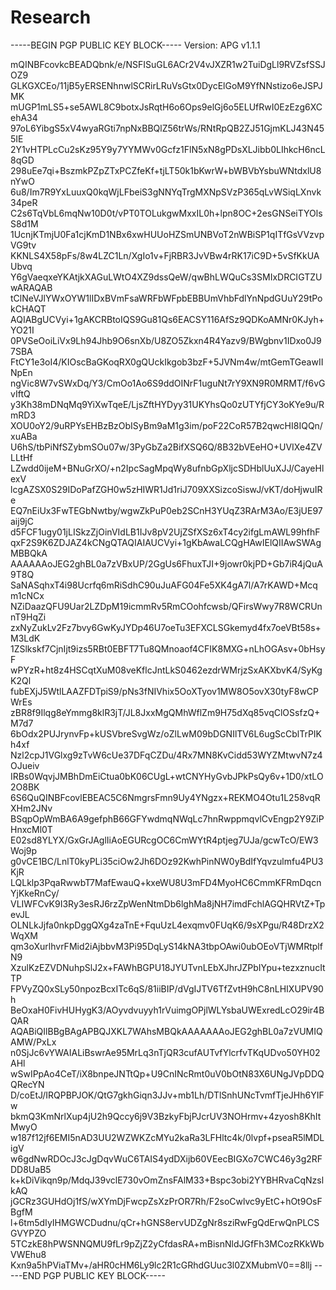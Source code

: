# Research
-----BEGIN PGP PUBLIC KEY BLOCK-----
Version: APG v1.1.1
 
mQINBFcovkcBEADQbnk/e/NSFISuGL6ACr2V4vJXZR1w2TuiDgLl9RVZsfSSJOZ9
GLKGXCEo/11jB5yERSENhnwlSCRirLRuVsGtx0DycElGoM9YfNNstizo6eJSPJMK
mUGP1mLS5+se5AWL8C9botxJsRqtH6o6Ops9elGj6o5ELUfRwI0EzEzg6XCehA34
97oL6YibgS5xV4wyaRGti7npNxBBQlZ56trWs/RNtRpQB2ZJ51GjmKLJ43N455IE
2Y1vHTPLcCu2sKz95Y9y7YYMWv0Gcfz1FlN5xN8gPDsXLJibb0LIhkcH6ncL8qGD
298uEe7qi+BszmkPZpZTxPCZfeKf+tjLT50k1bKwrW+bWBVbYsbuWNtdxlU8nYwO
6u8/Im7R9YxLuuxQ0kqWjLFbeiS3gNNYqTrgMXNpSVzP365qLvWSiqLXnvk34peR
C2s6TqVbL6mqNw10D0t/vPT0TOLukgwMxxIL0h+lpn8OC+2esGNSeiTYOlsS8d1M
1UcnjKTmjU0Fa1cjKmD1NBx6xwHUUoHZSmUNBVoT2nWBiSP1qITfGsVVzvpVG9tv
KKNLS4X58pFs/8w4LZC1Ln/XgIo1v+FjRBR3JvVBw4rRK17iC9D+5vSfKkUAUbvq
Y6gVaeqxeYKAtjkXAGuLWtO4XZ9dssQeW/qwBhLWQuCs3SMIxDRCIGTZUwARAQAB
tClNeVJlYWxOYW1lIDxBVmFsaWRFbWFpbEBBUmVhbFdlYnNpdGUuY29tPokCHAQT
AQIABgUCVyi+1gAKCRBtoIQS9Gu81Qs6EACSY116AfSz9QDKoAMNr0KJyh+YO21I
0PVSeOoiLiVx9Lh94Jhb9O6snXb/U8ZO5Zkxn4R4Yazv9/BWgbnv1IDxo0J97SBA
FtCY1e3oI4/KIOscBaGKoqRX0gQUckIkgob3bzF+5JVNm4w/mtGemTGeawIINpEn
ngVic8W7vSWxDq/Y3/CmOo1Ao6S9ddOINrF1uguNt7rY9XN9R0MRMT/f6vGvIftQ
y3Kh38mDNqMq9YiXwTqeE/LjsZftHYDyy31UKYhsQo0zUTYfjCY3oKYe9u/RmRD3
XOU0oY2/9uRPYsEHBzBzObISyBm9aM1g3im/poF22CoR57B2qwcHI8IQQn/xuABa
U6hS/tbPiNfSZybmSOu07w/3PyGbZa2BifXSQ6Q/8B32bVEeHO+UVIXe4ZVLLtHf
LZwdd0ijeM+BNuGrXO/+n2IpcSagMpqWy8ufnbGpXljcSDHblUuXJJ/CayeHlexV
lcgAZSX0S29IDoPafZGH0w5zHIWR1Jd1riJ709XXSizcoSiswJ/vKT/doHjwuIRe
EQ7nEiUx3FwTEGbNwtby/wgwZkPuP0eb2SCnH3YUqZ3RArM3Ao/E3jUE97aij9jC
d5FCF1ugy01jLISkzZjOinVIdLB1IJv8pV2UjZSfXSz6xT4cy2ifgLmAWL99hfhF
qxF2S9K6ZDJAZ4kCNgQTAQIAIAUCVyi+1gKbAwaLCQgHAwIElQIIAwSWAgMBBQkA
AAAAAAoJEG2ghBL0a7zVBxUP/2GgUs6FhuxTJI+9jowr0kjPD+Gb7iR4jQuA9T8Q
SaNASqhxT4i98Ucrfq6mRiSdhC90uJuAFG04Fe5XK4gA7l/A7rKAWD+Mcqm1cNCx
NZiDaazQFU9Uar2LZDpM19icmmRv5RmCOohfcwsb/QFirsWwy7R8WCRUnnT9HqZi
zxNyZukLv2Fz7bvy6GwKyJYDp46U7oeTu3EFXCLSGkemyd4fx7oeVBt58s+M3LdK
1ZSlkskf7CjnIjt9izs5RBt0EBFT7Tu8QMnoaof4CFIK8MXG+nLhOGAsv+0bHsyF
wPYzR+ht8z4HSCqtXuM08veKflcJntLkS0462ezdrWMrjzSxAKXbvK4/SyKgK2Ql
fubEXjJ5WtlLAAZFDTpiS9/pNs3fNIVhix5OoXTyov1MW8O5ovX30tyF8wCPWrEs
zBR8f9Ilqg8eYmmg8klR3jT/JL8JxxMgQMhWflZm9H75dXq85vqClOSsfzQ+M7d7
6bOdx2PUJrynvFp+kUSVbreSvgWz/oZlLwM09bDGNIlTV6L6ugScCblTrPIKh4xf
Nzl2cpJ1VGlxg9zTvW6cUe37DFqCZDu/4Rx7MN8KvCidd53WYZMtwvN7z4OJueiv
IRBs0WqvjJMBhDmEiCtua0bK06CUgL+wtCNYHyGvbJPkPsQy6v+1D0/xtLO2O8BK
6S6QuQINBFcovlEBEAC5C6NmgrsFmn9Uy4YNgzx+REKMO4Otu1L258vqRXHm2JNv
BSqpOpWmBA6A9gefphB66GFYwdmqNWqLc7hnRwppmqvlCvEngp2Y9ZiPHnxcMl0T
E02sd8YLYX/GxGrJAglIiAoEGURcgOC6CmWYtR4ptjeg7UJa/gcwTcO/EW3Woj9p
g0vCE1BC/LnlT0kyPLi35ciOw2Jh6DOz92KwhPinNW0yBdIfYqvzulmfu4PU3KjR
LQLklp3PqaRwwbT7MafEwauQ+kxeWU8U3mFD4MyoHC6CmmKFRmDqcnYjKkeRnCy/
VLIWFCvK9I3Ry3esRJ6rzZpWenNtmDb6lghMa8jNH7imdFchlAGQHRVtZ+TpevJL
OLNLkJjfa0nkpDggQXg4zaTnE+FquUzL4exqmv0FUqK6/9sXPgu/R48DrzX2WqXM
qm3oXurlhvrFMid2iAjbbvM3Pi95DqLyS14kNA3tbpOAwi0ubOEoVTjWMRtplfN9
XzulKzEZVDNuhpSlJ2x+FAWhBGPU18JYUTvnLEbXJhrJZPbIYpu+tezxznucItTP
FPVyZQ0xSLy50npozBcxITc6qS/81iiBIP/dVgIJTV6TfZvtH9hC8nLHIXUPV90h
BeOxaH0FivHUHygK3/AOyvdvuyyh1rVuimgOPjlWLYsbaUWExredLcO29ir4BQAR
AQABiQIlBBgBAgAPBQJXKL7WAhsMBQkAAAAAAAoJEG2ghBL0a7zVUMIQAMW/PxLx
n0SjJc6vYWAIALiBswrAe95MrLq3nTjQR3cufAUTvfYlcrfvTKqUDvo50YH02AHl
wSwIPpAo4CeT/iX8bnpeJNTtQp+U9CnINcRmt0uV0bOtN83X6UNgJVpDDQQRecYN
D/coEtJ/IRQPBPJOK/QtG7gkhGiqn3JJv+mb1Lh/DTlSnhUNcTvmfTjeJHh6YIFw
bkmQ3KmNrlXup4jU2h9Qccy6j9V3BzkyFbjPJcrUV3NOHrmv+4zyosh8KhItMwyO
w187f12jf6EMI5nAD3UU2WZWKZcMYu2kaRa3LFHltc4k/0lvpf+pseaR5lMDLigV
w6gdNwRDOcJ3cJgDqvWuC6TAIS4ydDXijb60VEecBIGXo7CWC46y3g2RFDD8UaB5
k+kDiVikqn9p/MdqJ39vclE730vOmZnsFAlM33+Bspc3obi2YYBHRvaCqNzslkAQ
jGCRz3GUHdOj1fS/wXYmDjFwcpZsXzPrOR7Rh/F2soCwlvc9yEtC+hOt9OsFBgfM
l+6tm5dIyIHMGWCDudnu/qCr+hGNS8ervUDZgNr8sziRwFgQdErwQnPLCSGVYPZO
5TCzkE8hPWSNNQMU9fLr9pZjZ2yCfdasRA+mBisnNldJGfFh3MCozRKkWbVWEhu8
Kxn9a5hPViaTMv+/aHR0cHM6Ly9lc2R1cGRhdGUuc3l0ZXMubmV0==8llj
-----END PGP PUBLIC KEY BLOCK-----
